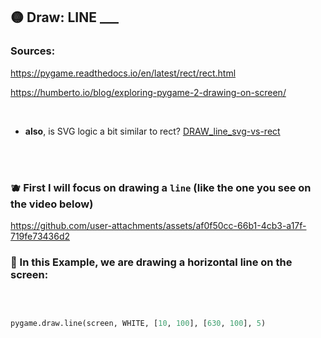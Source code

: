 
## 🟡 Draw: LINE  ___

### Sources:

https://pygame.readthedocs.io/en/latest/rect/rect.html

https://humberto.io/blog/exploring-pygame-2-drawing-on-screen/

<br>

- **also**, is SVG logic a bit similar to rect? [DRAW_line_svg-vs-rect](./z_DRAW_line_svg-vs-rect_.md)


<br>
<br>

### 🫐 First I will focus on drawing a `line` (like the one you see on the video below)

https://github.com/user-attachments/assets/af0f50cc-66b1-4cb3-a17f-719fe73436d2




### 🍊 In this Example, we are drawing a horizontal line on the screen:

<br>

```python

pygame.draw.line(screen, WHITE, [10, 100], [630, 100], 5)


```
